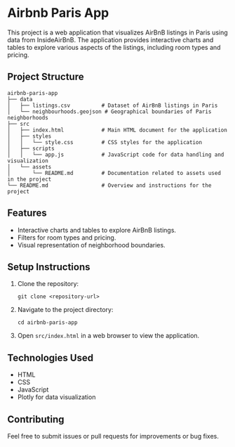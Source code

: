 # Airbnb Paris App

This project is a web application that visualizes AirBnB listings in Paris using data from InsideAirBnB. The application provides interactive charts and tables to explore various aspects of the listings, including room types and pricing.

## Project Structure

```
airbnb-paris-app
├── data
│   ├── listings.csv          # Dataset of AirBnB listings in Paris
│   └── neighbourhoods.geojson # Geographical boundaries of Paris neighborhoods
├── src
│   ├── index.html            # Main HTML document for the application
│   ├── styles
│   │   └── style.css         # CSS styles for the application
│   ├── scripts
│   │   └── app.js            # JavaScript code for data handling and visualization
│   └── assets
│       └── README.md         # Documentation related to assets used in the project
└── README.md                 # Overview and instructions for the project
```

## Features

- Interactive charts and tables to explore AirBnB listings.
- Filters for room types and pricing.
- Visual representation of neighborhood boundaries.

## Setup Instructions

1. Clone the repository:
   ```
   git clone <repository-url>
   ```

2. Navigate to the project directory:
   ```
   cd airbnb-paris-app
   ```

3. Open `src/index.html` in a web browser to view the application.

## Technologies Used

- HTML
- CSS
- JavaScript
- Plotly for data visualization

## Contributing

Feel free to submit issues or pull requests for improvements or bug fixes.